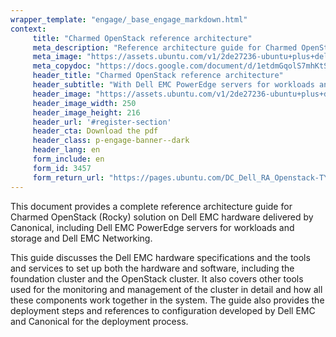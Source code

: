 ```yaml
---
wrapper_template: "engage/_base_engage_markdown.html"
context:
     title: "Charmed OpenStack reference architecture"
     meta_description: "Reference architecture guide for Charmed OpenStack (Rocky) solution on Dell EMC hardware delivered by Canonical, including Dell EMC PowerEdge servers for workloads and storage and Dell EMC Networking."
     meta_image: "https://assets.ubuntu.com/v1/2de27236-ubuntu+plus+dell+white+version.svg"
     meta_copydoc: "https://docs.google.com/document/d/1etdmGqolS7mhKtSK0jFwOKMMzCwXkkKkaH69rTmSiWY/edit#"
     header_title: "Charmed OpenStack reference architecture"
     header_subtitle: "With Dell EMC PowerEdge servers for workloads and storage and Dell EMC Networking and Canonical"
     header_image: "https://assets.ubuntu.com/v1/2de27236-ubuntu+plus+dell+white+version.svg"
     header_image_width: 250
     header_image_height: 216
     header_url: '#register-section'
     header_cta: Download the pdf
     header_class: p-engage-banner--dark
     header_lang: en
     form_include: en
     form_id: 3457
     form_return_url: "https://pages.ubuntu.com/DC_Dell_RA_Openstack-TY.html"
---
```

This document provides a complete reference architecture guide for Charmed OpenStack (Rocky) solution on Dell EMC hardware delivered by Canonical, including Dell EMC PowerEdge servers for workloads and storage and Dell EMC Networking.

This guide discusses the Dell EMC hardware specifications and the tools and services to set up both the hardware and software, including the foundation cluster and the OpenStack cluster. It also covers other tools used for the monitoring and management of the cluster in detail and how all these components work together in the system. The guide also provides the deployment steps and references to configuration developed by Dell EMC and Canonical for the deployment process.
